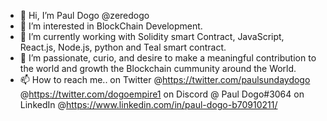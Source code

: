 - 👋 Hi, I’m Paul Dogo @zeredogo
- 👀 I’m interested in BlockChain Development.
- 🌱 I’m currently working with Solidity smart Contract, JavaScript, React.js, Node.js, python and Teal smart contract.
- 💞️ I’m passionate, curio, and desire to make a meaningful contribution to the world and growth the Blockchain cummunity around the World.
- 📫 How to reach me.. on Twitter @https://twitter.com/paulsundaydogo @https://twitter.com/dogoempire1 
     on Discord @ Paul Dogo#3064 on LinkedIn @https://www.linkedin.com/in/paul-dogo-b70910211/

<!---
zeredogo/zeredogo is a ✨ special ✨ repository because its `README.md` (this file) appears on your GitHub profile.
You can click the Preview link to take a look at your changes.
--->
